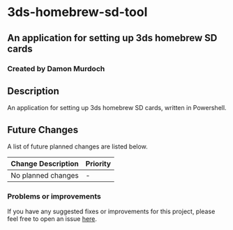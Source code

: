 # 3ds-homebrew-sd-tool
## An application for setting up 3ds homebrew SD cards
### Created by Damon Murdoch 

## Description
An application for setting up 3ds homebrew SD cards, written in Powershell. 

## Future Changes
A list of future planned changes are listed below.

| Change Description | Priority |
| ------------------ | -------- | 
| No planned changes | -        |

### Problems or improvements
If you have any suggested fixes or improvements for this project, please 
feel free to open an issue [here](../../issues).

